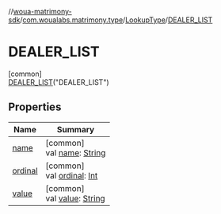 //[woua-matrimony-sdk](../../../../index.md)/[com.woualabs.matrimony.type](../../index.md)/[LookupType](../index.md)/[DEALER_LIST](index.md)

# DEALER_LIST

[common]\
[DEALER_LIST](index.md)("DEALER_LIST")

## Properties

| Name | Summary |
|---|---|
| [name](name.md) | [common]<br>val [name](name.md): [String](https://kotlinlang.org/api/latest/jvm/stdlib/kotlin/-string/index.html) |
| [ordinal](ordinal.md) | [common]<br>val [ordinal](ordinal.md): [Int](https://kotlinlang.org/api/latest/jvm/stdlib/kotlin/-int/index.html) |
| [value](value.md) | [common]<br>val [value](value.md): [String](https://kotlinlang.org/api/latest/jvm/stdlib/kotlin/-string/index.html) |
